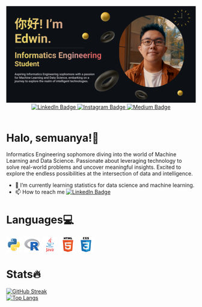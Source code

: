
<div id="header" align="center">
  <img src="github banner.png"/>
  <div id="badges">
      <a href="https://www.linkedin.com/in/edwin-jaya-31bb0b248/">
        <img src="https://img.shields.io/badge/LinkedIn-blue?style=for-the-badge&logo=linkedin&logoColor=white" alt="LinkedIn Badge"/>
      </a>
      <a href="https://www.instagram.com/edwinjaya.py/">
        <img src="https://img.shields.io/badge/Instagram-E4405F?style=for-the-badge&logo=instagram&logoColor=white" alt="Instagram Badge"/>
      </a>
      <a href="https://medium.com/@edwinjaya">
        <img src="https://img.shields.io/badge/Medium-12100E?style=for-the-badge&logo=medium&logoColor=white" alt="Medium Badge"/>
      </a>
    <br>
    <img src="https://komarev.com/ghpvc/?username=Edwin-jaya&style=flat-square&color=blue" alt=""/>
  </div>
</div>

# Halo, semuanya!👋
Informatics Engineering sophomore diving into the world of Machine Learning and Data Science. Passionate about leveraging technology to solve real-world problems and uncover meaningful insights. Excited to explore the endless possibilities at the intersection of data and intelligence.
- 🌱 I’m currently learning statistics for data science and machine learning.
- 📫 How to reach me       <a href="https://www.linkedin.com/in/edwin-jaya-31bb0b248/">
        <img src="https://img.shields.io/badge/LinkedIn-blue?style=for-the-badge&logo=linkedin&logoColor=white" alt="LinkedIn Badge"/>
      </a>

# Languages💻
<div>
  <img src="https://github.com/devicons/devicon/blob/master/icons/python/python-original.svg" title="Python" alt="Python" width="40" height="40"/>&nbsp;
  <img src="https://github.com/devicons/devicon/blob/master/icons/r/r-original.svg" title="R" alt="R" width="40" height="40"/>&nbsp;
  <img src="https://github.com/devicons/devicon/blob/master/icons/java/java-original-wordmark.svg" title="Java" alt="Java" width="40" height="40"/>&nbsp;
  <img src="https://github.com/devicons/devicon/blob/master/icons/html5/html5-original-wordmark.svg" title="Html" alt="Html" width="40" height="40"/>&nbsp;
  <img src="https://github.com/devicons/devicon/blob/master/icons/css3/css3-original-wordmark.svg" title="Css" alt="Css" width="40" height="40"/>&nbsp;
</div>

# Stats🔥

[![GitHub Streak](http://github-readme-streak-stats.herokuapp.com?user=Edwin-jaya&theme=yellowdark&hide_border=true)](https://git.io/streak-stats)<br>
[![Top Langs](https://github-readme-stats.vercel.app/api/top-langs/?username=Edwin-jaya&layout=compact&theme=vision-friendly-dark&hide_border=True)](https://github.com/anuraghazra/github-readme-stats)
<!--
**Edwin-Jaya/Edwin-Jaya** is a ✨ _special_ ✨ repository because its `README.md` (this file) appears on your GitHub profile.

Here are some ideas to get you started:

- 🔭 I’m currently working on ...
- 🌱 I’m currently learning ...
- 👯 I’m looking to collaborate on ...
- 🤔 I’m looking for help with ...
- 💬 Ask me about ...
- 📫 How to reach me: ...
- 😄 Pronouns: ...
- ⚡ Fun fact: ...
-->
